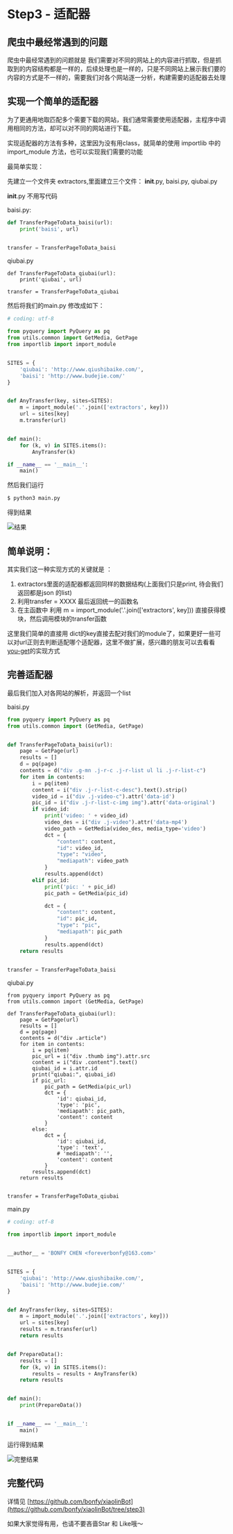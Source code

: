 # Step3 - 适配器

## 爬虫中最经常遇到的问题

爬虫中最经常遇到的问题就是 我们需要对不同的网站上的内容进行抓取，但是抓取到的内容结构都是一样的，后续处理也是一样的，只是不同网站上展示我们要的内容的方式是不一样的，需要我们对各个网站逐一分析，构建需要的适配器去处理


## 实现一个简单的适配器

为了更通用地取匹配多个需要下载的网站，我们通常需要使用适配器，主程序中调用相同的方法，却可以对不同的网站进行下载。

实现适配器的方法有多种，这里因为没有用class，就简单的使用 importlib 中的 import_module 方法，也可以实现我们需要的功能

最简单实现：

先建立一个文件夹 extractors,里面建立三个文件： __init__.py, baisi.py, qiubai.py

__init__.py 不用写代码

baisi.py:

```python
def TransferPageToData_baisi(url):
    print('baisi', url)


transfer = TransferPageToData_baisi
```

qiubai.py

```
def TransferPageToData_qiubai(url):
    print('qiubai', url)

transfer = TransferPageToData_qiubai

```

然后将我们的main.py 修改成如下：

```python
# coding: utf-8

from pyquery import PyQuery as pq
from utils.common import GetMedia, GetPage
from importlib import import_module


SITES = {
    'qiubai': 'http://www.qiushibaike.com/',
    'baisi': 'http://www.budejie.com/'
}


def AnyTransfer(key, sites=SITES):
    m = import_module('.'.join(['extractors', key]))
    url = sites[key]
    m.transfer(url)


def main():
    for (k, v) in SITES.items():
        AnyTransfer(k)

if __name__ == '__main__':
    main()
```

然后我们运行

```cmd
$ python3 main.py
```

得到结果

![结果](https://github.com/bonfy/xiaolinBot/blob/master/screen/step3-1.gif)


## 简单说明：

其实我们这一种实现方式的关键就是 ：

1. extractors里面的适配器都返回同样的数据结构(上面我们只是print, 待会我们返回都是json 的list)
1. 利用transfer = XXXX 最后返回统一的函数名
1. 在主函数中 利用 m = import_module('.'.join(['extractors', key])) 直接获得模块，然后调用模块的transfer函数

这里我们简单的直接用 dict的key直接去配对我们的module了，如果更好一些可以对url正则去判断适配哪个适配器，这里不做扩展，感兴趣的朋友可以去看看[you-get](https://github.com/soimort/you-get)的实现方式

## 完善适配器

最后我们加入对各网站的解析，并返回一个list


baisi.py

```python
from pyquery import PyQuery as pq
from utils.common import (GetMedia, GetPage)


def TransferPageToData_baisi(url):
    page = GetPage(url)
    results = []
    d = pq(page)
    contents = d("div .g-mn .j-r-c .j-r-list ul li .j-r-list-c")
    for item in contents:
        i = pq(item)
        content = i("div .j-r-list-c-desc").text().strip()
        video_id = i("div .j-video-c").attr('data-id')
        pic_id = i("div .j-r-list-c-img img").attr('data-original')
        if video_id:
            print('video: ' + video_id)
            video_des = i("div .j-video").attr('data-mp4')
            video_path = GetMedia(video_des, media_type='video')
            dct = {
                "content": content,
                "id": video_id,
                "type": "video",
                "mediapath": video_path
            }
            results.append(dct)
        elif pic_id:
            print('pic: ' + pic_id)
            pic_path = GetMedia(pic_id)

            dct = {
                "content": content,
                "id": pic_id,
                "type": "pic",
                "mediapath": pic_path
            }
            results.append(dct)
    return results


transfer = TransferPageToData_baisi
```

qiubai.py

```
from pyquery import PyQuery as pq
from utils.common import (GetMedia, GetPage)

def TransferPageToData_qiubai(url):
    page = GetPage(url)
    results = []
    d = pq(page)
    contents = d("div .article")
    for item in contents:
        i = pq(item)
        pic_url = i("div .thumb img").attr.src
        content = i("div .content").text()
        qiubai_id = i.attr.id
        print("qiubai:", qiubai_id)
        if pic_url:
            pic_path = GetMedia(pic_url)
            dct = {
                'id': qiubai_id,
                'type': 'pic',
                'mediapath': pic_path,
                'content': content
            }
        else:
            dct = {
                'id': qiubai_id,
                'type': 'text',
                # 'mediapath': '',
                'content': content
            }
        results.append(dct)
    return results


transfer = TransferPageToData_qiubai

```

main.py
```python
# coding: utf-8

from importlib import import_module


__author__ = 'BONFY CHEN <foreverbonfy@163.com>'


SITES = {
    'qiubai': 'http://www.qiushibaike.com/',
    'baisi': 'http://www.budejie.com/'
}


def AnyTransfer(key, sites=SITES):
    m = import_module('.'.join(['extractors', key]))
    url = sites[key]
    results = m.transfer(url)
    return results


def PrepareData():
    results = []
    for (k, v) in SITES.items():
        results = results + AnyTransfer(k)
    return results


def main():
    print(PrepareData())


if __name__ == '__main__':
    main()
```

运行得到结果

![完整结果](https://github.com/bonfy/xiaolinBot/blob/master/screen/step3-2.gif)


## 完整代码 

详情见 [https://github.com/bonfy/xiaolinBot](https://github.com/bonfy/xiaolinBot/tree/step3)

如果大家觉得有用，也请不要吝啬Star 和 Like哦～
